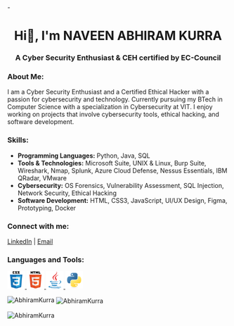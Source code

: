 -<h1 align="center">Hi👋, I'm NAVEEN ABHIRAM KURRA</h1>
<h3 align="center">A Cyber Security Enthusiast & CEH certified by EC-Council</h3>

<h3 align="left">About Me:</h3>
<p align="left">I am a Cyber Security Enthusiast and a Certified Ethical Hacker with a passion for cybersecurity and technology. Currently pursuing my BTech in Computer Science with a specialization in Cybersecurity at VIT. I enjoy working on projects that involve cybersecurity tools, ethical hacking, and software development.</p>

<h3 align="left">Skills:</h3>
<ul>
  <li><strong>Programming Languages:</strong> Python, Java, SQL</li>
  <li><strong>Tools & Technologies:</strong> Microsoft Suite, UNIX & Linux, Burp Suite, Wireshark, Nmap, Splunk, Azure Cloud Defense, Nessus Essentials, IBM QRadar, VMware</li>
  <li><strong>Cybersecurity:</strong> OS Forensics, Vulnerability Assessment, SQL Injection, Network Security, Ethical Hacking</li>
  <li><strong>Software Development:</strong> HTML, CSS3, JavaScript, UI/UX Design, Figma, Prototyping, Docker </li>
</ul>

<h3 align="left">Connect with me:</h3>
<a href="https://www.linkedin.com/in/abhiramkurra/" target="_blank" rel="noreferrer">LinkedIn</a> | <a href="mailto:kurra.abhiram@gmail.com">Email</a>
<p align="left">
</p>

<h3 align="left">Languages and Tools:</h3>
<p align="left"> <a href="https://www.w3schools.com/css/" target="_blank" rel="noreferrer"> <img src="https://raw.githubusercontent.com/devicons/devicon/master/icons/css3/css3-original-wordmark.svg" alt="css3" width="40" height="40"/> </a> <a href="https://www.w3.org/html/" target="_blank" rel="noreferrer"> <img src="https://raw.githubusercontent.com/devicons/devicon/master/icons/html5/html5-original-wordmark.svg" alt="html5" width="40" height="40"/> </a> <a href="https://www.java.com" target="_blank" rel="noreferrer"> <img src="https://raw.githubusercontent.com/devicons/devicon/master/icons/java/java-original.svg" alt="java" width="40" height="40"/> </a> <a href="https://www.python.org" target="_blank" rel="noreferrer"> <img src="https://raw.githubusercontent.com/devicons/devicon/master/icons/python/python-original.svg" alt="python" width="40" height="40"/> </a> </p>

<p><img align="left" src="https://github-readme-stats.vercel.app/api/top-langs?username=AbhiramKurra&show_icons=true&locale=en&layout=compact" alt="AbhiramKurra" /></p>

<p>&nbsp;<img align="center" src="https://github-readme-stats.vercel.app/api?username=AbhiramKurra&show_icons=true&locale=en" alt="AbhiramKurra" /></p>

<p><img align="center" src="https://github-readme-streak-stats.herokuapp.com/?user=AbhiramKurra&" alt="AbhiramKurra " /></p>
